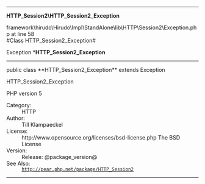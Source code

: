 
- - -

**HTTP_Session2\HTTP_Session2_Exception**
<div class="location">framework\hirudo\Hirudo\Impl\StandAlone\lib\HTTP\Session2\Exception.php at line 58</div>
#Class HTTP_Session2_Exception#

Exception
***HTTP_Session2_Exception**


- - -

<p class="signature">public  class **HTTP_Session2_Exception**
extends Exception

</p>

<div class="comment" id="overview_description"><p>HTTP_Session2_Exception</p><p>PHP version 5</p></div>

<dl>
<dt>Category:</dt>
<dd>HTTP</dd>
<dt>Author:</dt>
<dd>Till Klampaeckel <till@php.net></dd>
<dt>License:</dt>
<dd>http://www.opensource.org/licenses/bsd-license.php The BSD License</dd>
<dt>Version:</dt>
<dd>Release: @package_version@</dd>
<dt>See Also:</dt>
<dd><code><a href="http://pear.php.net/package/HTTP_Session2">http://pear.php.net/package/HTTP_Session2</a></code></dd>
</dl>

- - -

